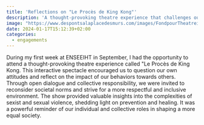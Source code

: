 ```yaml
---
title: 'Reflections on "Le Procès de King Kong"'
description: 'A thought-provoking theatre experience that challenges our attitudes towards sexist and sexual violence.'
image: "https://www.despontsalaplacedesmurs.com/images/FondpourTheatreinteractif20231400-10801.jpg"
date: 2024-01-17T15:12:39+02:00
categories:
  - engagements
---
```


During my first week at ENSEEIHT in September, I had the opportunity to attend a thought-provoking theatre experience called "Le Procès de King Kong. This interactive spectacle encouraged us to question our own attitudes and reflect on the impact of our behaviors towards others. Through open dialogue and collective responsibility, we were invited to reconsider societal norms and strive for a more respectful and inclusive environment. The show provided valuable insights into the complexities of sexist and sexual violence, shedding light on prevention and healing. It was a powerful reminder of our individual and collective roles in shaping a more equal society.